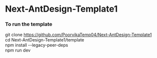 # Next-AntDesign-Template1

### To run the template
git clone https://github.com/PoorvikaTemp04/Next-AntDesign-Template1 \
cd Next-AntDesign-Template1/template \
npm install --legacy-peer-deps \
npm run dev 
